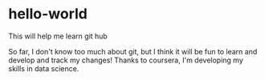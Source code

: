 # hello-world
This will help me learn git hub

So far, I don't know too much about git, but I think it will be fun to learn and develop and track my changes!
Thanks to coursera, I'm developing my skills in data science.
